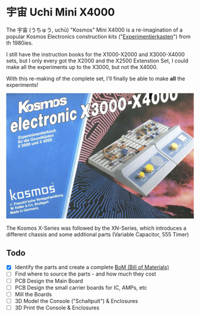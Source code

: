 # 宇宙 Uchi Mini X4000

The 宇宙 (うちゅう, uchū) "Kosmos" Mini X4000 is a re-imagination of a popular Kosmos Electronics construction kits ("[Experimentierkasten](https://de.wikipedia.org/wiki/Experimentierkasten)") from th 1980ies.

I still have the instruction books for the X1000-X2000 and X3000-X4000 sets, but I only every got the X2000 and the X2500 Extenstion Set, I could make all the experiments up to the X3000, but not the X4000.

With this re-making of the complete set, I'll finally be able to make **all** the experiments!

![](images/X4000.jpg)

The Kosmos X-Series was followed by the XN-Series, which introduces a different chassis and some addtional parts (Variable Capacitor, 555 Timer)

## Todo
- [X] Identify the parts and create a complete [BoM (Bill of Materials)](BoM.md)
- [ ] Find where to source the parts - and how much they cost
- [ ] PCB Design the Main Board
- [ ] PCB Design the small carrier boards for IC, AMPs, etc
- [ ] Mill the Boards
- [ ] 3D Model the Console ("Schaltpult") & Enclosures
- [ ] 3D Print the Console & Enclosures
